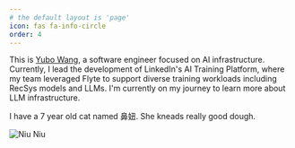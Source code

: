 ```yaml
---
# the default layout is 'page'
icon: fas fa-info-circle
order: 4
---
```


This is [Yubo Wang](https://www.linkedin.com/in/yubo-wang-057616117/), a software engineer focused on AI infrastructure. Currently, I lead the development of LinkedIn's AI Training Platform, where my team leveraged Flyte to support diverse training workloads including RecSys models and LLMs. I'm currently on my journey to learn more about LLM infrastructure.

I have a 7 year old cat named 鼻妞. She kneads really good dough.

![Niu Niu](assets/biniu.png)

